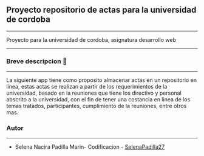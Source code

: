 ## Proyecto repositorio de actas para la universidad de cordoba

---

Proyecto para la universidad de cordoba, asignatura desarrollo web

---

### Breve descripcion 📒

---

La siguiente app tiene como proposito almacenar actas en un repositorio en linea,
estas actas se realizan a partir de los requerimientos de la universidad, basado en la reuniones que tiene los directivo y personal abscrito a la universidad, con el fin
de tener una costancia en linea de los temas tratados, participantes, cumplimiento de la reuniones, entre otros mas.

### Autor

---

-   Selena Nacira Padilla Marin- Codificacion - [SelenaPadilla27 ](https://github.com/SelenaPadilla27 "SelenaPadilla27")
